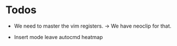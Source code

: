 # Todos

- We need to master the vim registers.
  -> We have neoclip for that.

- Insert mode leave autocmd heatmap

